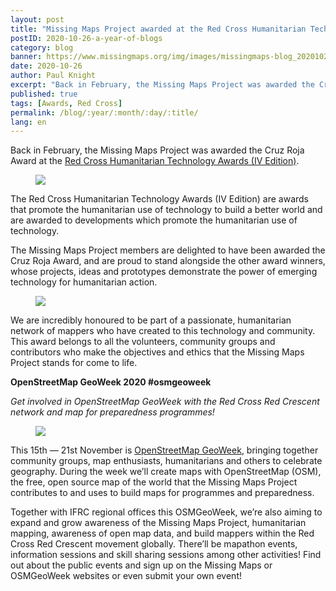 ```yaml
---
layout: post
title: "Missing Maps Project awarded at the Red Cross Humanitarian Technology Awards – A Year of Blogs – Oct 2020"
postID: 2020-10-26-a-year-of-blogs
category: blog
banner: https://www.missingmaps.org/img/images/missingmaps-blog_20201027_banner.jpg
date: 2020-10-26
author: Paul Knight
excerpt: "Back in February, the Missing Maps Project was awarded the Cruz Roja Award at the Red Cross Humanitarian Technology Awards (IV Edition)"
published: true
tags: [Awards, Red Cross]
permalink: /blog/:year/:month/:day/:title/
lang: en
---
```


Back in February, the Missing Maps Project was awarded the Cruz Roja Award at the [Red Cross Humanitarian Technology Awards (IV Edition)](https://www2.cruzroja.es/premios-tecnologia-humanitaria).

<figure>
<img src="https://www.missingmaps.org/img/images/missingmaps-blog_20201026_photo2.png">
</figure>

The Red Cross Humanitarian Technology Awards (IV Edition) are awards that promote the humanitarian use of technology to build a better world and are awarded to developments which promote the humanitarian use of technology.

The Missing Maps Project members are delighted to have been awarded the Cruz Roja Award, and are proud to stand alongside the other award winners, whose projects, ideas and prototypes demonstrate the power of emerging technology for humanitarian action.

<figure>
<img src="https://www.missingmaps.org/img/images/missingmaps-blog_20201026_photo1.jpg">
</figure>

We are incredibly honoured to be part of a passionate, humanitarian network of mappers who have created to this technology and community. This award belongs to all the volunteers, community groups and contributors who make the objectives and ethics that the Missing Maps Project stands for come to life.

**OpenStreetMap GeoWeek 2020 #osmgeoweek**

*Get involved in OpenStreetMap GeoWeek with the Red Cross Red Crescent network and map for preparedness programmes!*

<figure>
<img src="https://www.missingmaps.org/img/images/missingmaps-blog_20201026_photo.png">
</figure>

This 15th — 21st November is [OpenStreetMap GeoWeek](https://osmgeoweek.org/index.html), bringing together community groups, map enthusiasts, humanitarians and others to celebrate geography. During the week we’ll create maps with OpenStreetMap (OSM), the free, open source map of the world that the Missing Maps Project contributes to and uses to build maps for programmes and preparedness.

Together with IFRC regional offices this OSMGeoWeek, we’re also aiming to expand and grow awareness of the Missing Maps Project, humanitarian mapping, awareness of open map data, and build mappers within the Red Cross Red Crescent movement globally.
There’ll be mapathon events, information sessions and skill sharing sessions among other activities! Find out about the public events and sign up on the Missing Maps or OSMGeoWeek websites or even submit your own event!
